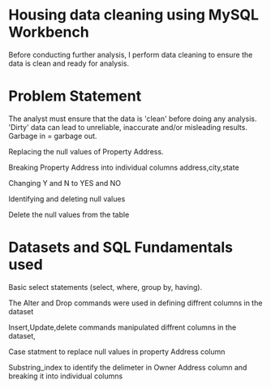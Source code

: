 # Housing data cleaning using MySQL Workbench 
Before conducting further analysis, I  perform data cleaning to ensure the data is clean and ready for analysis.

# Problem Statement

The analyst must ensure that the data is 'clean' before doing any analysis. 'Dirty' data can lead to unreliable, inaccurate and/or misleading results. Garbage in = garbage out.
  
  Replacing the null values of Property Address.
  
  Breaking Property Address into individual columns address,city,state
  
  Changing Y and N to YES and NO
  
  Identifying and deleting null values
  
  Delete the null values from the table

# Datasets and SQL Fundamentals used 
  
  Basic select statements (select, where, group by, having).
  
  The Alter and Drop commands were used in defining diffrent columns in the dataset
  
  Insert,Update,delete commands manipulated diffrent columns in the dataset,

  Case statment to replace null values in property Address column

  Substring_index to identify the delimeter in Owner Address column and breaking it into individual columns

  
